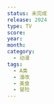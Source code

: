```yaml
---
status: 未完成
release: 2024
type: TV
score:
year:
month:
category:
  - 动漫
tags:
  - A类
  - 漫改
  - 美食
  - 冒险
---
```

